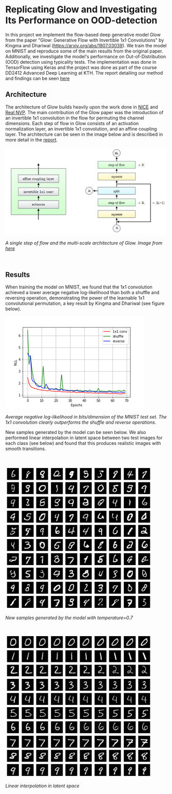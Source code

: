 # Replicating Glow and Investigating Its Performance on OOD-detection

In this project we implement the flow-based deep generative model Glow from the paper "Glow: Generative Flow with Invertible 1x1 Convolutions" by Kingma and Dhariwal (https://arxiv.org/abs/1807.03039). We train the model on MNIST and reproduce some of the main results from the original paper. Additionally, we investigate
the model's performance on Out-of-Distribution (OOD) detection using typicality tests. The implementation was done in TensorFlow using Keras and the project was done as part of the course DD2412 Advanced Deep Learning at KTH. The report detailing our method and findings can be seen [here](report.pdf)

## Architecture

The architecture of Glow builds heavily upon the work done in [NICE](https://arxiv.org/abs/1410.8516) and [Real NVP](https://arxiv.org/abs/1605.08803). The main contribution of the Glow paper was the introduction of an invertible 1x1 convolution in the flow for permuting the channel dimensions. Each step of flow in Glow consists of an activation normalization layer, an invertible 1x1 convolution, and an affine coupling layer. The architecture can be seen in the image below and is described in more detail in the [report](report.pdf).

![](/figures/glow.PNG)

*A single step of flow and the multi-scale architecture of Glow. Image from [here](https://arxiv.org/abs/1807.03039)*

&nbsp;

## Results 

When training the model on MNIST, we found that the 1x1 convolution achieved a lower average negative log-likelihood than both a shuffle and reversing operation, 
demonstrating the power of the learnable 1x1 convolutional permutation, a key result by Kingma and Dhariwal (see figure below).

![](/figures/compare_test_NLL.png)

*Average negative log-likelihood in bits/dimension of the MNIST test set. The 1x1 convolution clearly outperforms the shuffle and reverse operations.*

New samples generated by the model can be seen below. We also performed linear interpolation in latent space between two test images for each class (see below) and found that this 
produces realistic images with smooth transitions.

&nbsp;

![](/figures/samples.png)

*New samples generated by the model with temperature=0.7*

&nbsp;

![](/figures/interpolation.png)

*Linear interpolation in latent space*

&nbsp;



